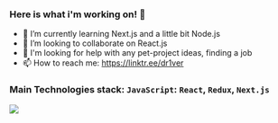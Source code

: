 ### Here is what i'm working on! 👋

- 🌱 I’m currently learning Next.js and a little bit Node.js
- 👯 I’m looking to collaborate on React.js
- 🤔 I'm looking for help with any pet-project ideas, finding a job
- 📫 How to reach me: https://linktr.ee/dr1ver
### Main Technologies stack: `JavaScript`: `React`, `Redux`, `Next.js`
[![](https://www.codewars.com/users/dr1verrr/badges/large)](https://www.codewars.com/users/dr1verrr)
